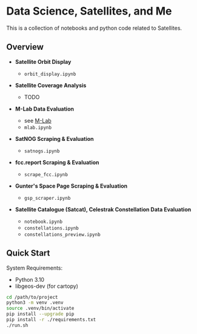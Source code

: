 # Data Science, Satellites, and Me

This is a collection of notebooks and python code related to Satellites.

## Overview

- **Satellite Orbit Display**
	- `orbit_display.ipynb`

- **Satellite Coverage Analysis**
	- TODO

- **M-Lab Data Evaluation**
	- see [M-Lab](https://www.measurementlab.net/data/)
	- `mlab.ipynb`

- **SatNOG Scraping & Evaluation**
	- `satnogs.ipynb`

- **fcc.report Scraping & Evaluation**
	- `scrape_fcc.ipynb`

- **Gunter's Space Page Scraping & Evaluation**
	- `gsp_scraper.ipynb`

- **Satellite Catalogue (Satcat), Celestrak Constellation Data Evaluation**
	- `notebook.ipynb`
	- `constellations.ipynb`
	- `constellations_preview.ipynb`

## Quick Start

System Requirements:
- Python 3.10
- libgeos-dev (for cartopy)

```bash
cd /path/to/project
python3 -m venv .venv
source .venv/bin/activate
pip install --upgrade pip
pip install -r ./requirements.txt
./run.sh
```
